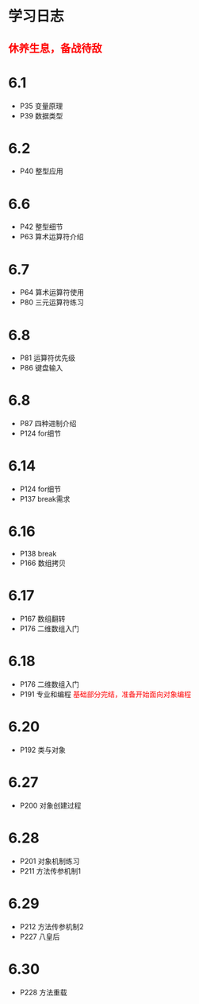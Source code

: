 # 学习日志
<font color="red">休养生息，备战待敌
-
</font>


# 6.1
- P35 变量原理
- P39 数据类型
# 6.2
- P40 整型应用
# 6.6
- P42 整型细节
- P63 算术运算符介绍
# 6.7
- P64 算术运算符使用
- P80 三元运算符练习
# 6.8
- P81 运算符优先级
- P86 键盘输入
# 6.8
- P87 四种进制介绍
- P124 for细节
# 6.14 
- P124 for细节
- P137 break需求
# 6.16
- P138 break
- P166 数组拷贝
# 6.17
- P167 数组翻转
- P176 二维数组入门
# 6.18
- P176 二维数组入门
- P191 专业和编程
<font color="red">基础部分完结，准备开始面向对象编程</font>

# 6.20
- P192 类与对象

# 6.27
- P200 对象创建过程
  
# 6.28
- P201 对象机制练习
- P211 方法传参机制1

# 6.29
- P212 方法传参机制2
- P227 八皇后

# 6.30
- P228 方法重载